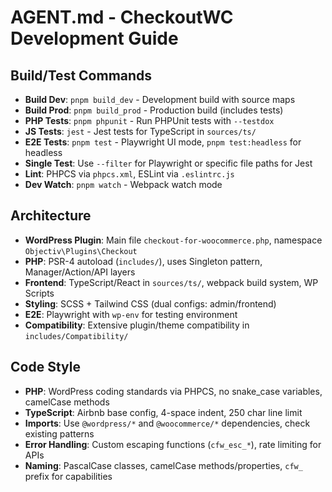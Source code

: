 # AGENT.md - CheckoutWC Development Guide

## Build/Test Commands
- **Build Dev**: `pnpm build_dev` - Development build with source maps
- **Build Prod**: `pnpm build_prod` - Production build (includes tests)
- **PHP Tests**: `pnpm phpunit` - Run PHPUnit tests with `--testdox`
- **JS Tests**: `jest` - Jest tests for TypeScript in `sources/ts/`
- **E2E Tests**: `pnpm test` - Playwright UI mode, `pnpm test:headless` for headless
- **Single Test**: Use `--filter` for Playwright or specific file paths for Jest
- **Lint**: PHPCS via `phpcs.xml`, ESLint via `.eslintrc.js`
- **Dev Watch**: `pnpm watch` - Webpack watch mode

## Architecture
- **WordPress Plugin**: Main file `checkout-for-woocommerce.php`, namespace `Objectiv\Plugins\Checkout`
- **PHP**: PSR-4 autoload (`includes/`), uses Singleton pattern, Manager/Action/API layers
- **Frontend**: TypeScript/React in `sources/ts/`, webpack build system, WP Scripts
- **Styling**: SCSS + Tailwind CSS (dual configs: admin/frontend)
- **E2E**: Playwright with `wp-env` for testing environment
- **Compatibility**: Extensive plugin/theme compatibility in `includes/Compatibility/`

## Code Style
- **PHP**: WordPress coding standards via PHPCS, no snake_case variables, camelCase methods
- **TypeScript**: Airbnb base config, 4-space indent, 250 char line limit
- **Imports**: Use `@wordpress/*` and `@woocommerce/*` dependencies, check existing patterns
- **Error Handling**: Custom escaping functions (`cfw_esc_*`), rate limiting for APIs
- **Naming**: PascalCase classes, camelCase methods/properties, `cfw_` prefix for capabilities
